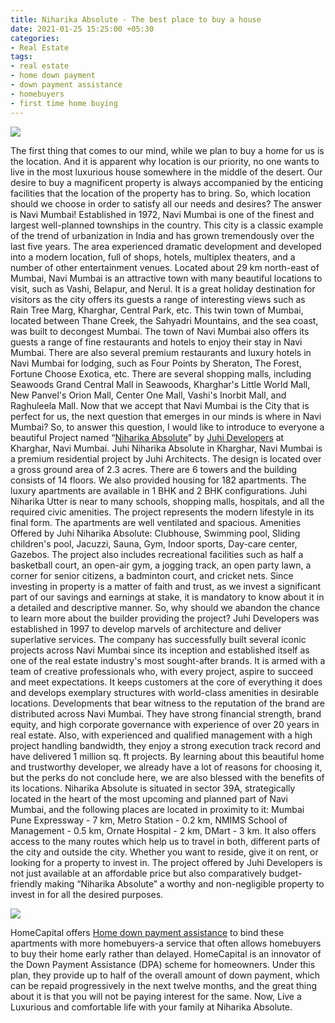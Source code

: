 ```yaml
---
title: Niharika Absolute - The best place to buy a house
date: 2021-01-25 15:25:00 +05:30
categories:
- Real Estate
tags:
- real estate
- home down payment
- down payment assistance
- homebuyers
- first time home buying
---
```


**[![](https://lh6.googleusercontent.com/PoNI8CyJ4C_SG-zO-PupNylgPACjtZKLwn_sJ3EpNWpX4ZaPEY4MTPNg9oFssglp0zyxrca9veHL6jBGBVtRWagiCJWASB_SqNc5K59dqVIsITZ52ngFmnaN7KjcJlyiD9W2opNp)](https://homecapital.in/project/246/niharika-absolute)**

The first thing that comes to our mind, while we plan to buy a home for us is the location. And it is apparent why location is our priority, no one wants to live in the most luxurious house somewhere in the middle of the desert. Our desire to buy a magnificent property is always accompanied by the enticing facilities that the location of the property has to bring.
So, which location should we choose in order to satisfy all our needs and desires?
The answer is Navi Mumbai!
Established in 1972, Navi Mumbai is one of the finest and largest well-planned townships in the country. This city is a classic example of the trend of urbanization in India and has grown tremendously over the last five years. The area experienced dramatic development and developed into a modern location, full of shops, hotels, multiplex theaters, and a number of other entertainment venues. Located about 29 km north-east of Mumbai, Navi Mumbai is an attractive town with many beautiful locations to visit, such as Vashi, Belapur, and Nerul. It is a great holiday destination for visitors as the city offers its guests a range of interesting views such as Rain Tree Marg, Kharghar, Central Park, etc. This twin town of Mumbai, located between Thane Creek, the Sahyadri Mountains, and the sea coast, was built to decongest Mumbai. The town of Navi Mumbai also offers its guests a range of fine restaurants and hotels to enjoy their stay in Navi Mumbai. There are also several premium restaurants and luxury hotels in Navi Mumbai for lodging, such as Four Points by Sheraton, The Forest, Fortune Choose Exotica, etc. There are several shopping malls, including Seawoods Grand Central Mall in Seawoods, Kharghar's Little World Mall, New Panvel's Orion Mall, Center One Mall, Vashi's Inorbit Mall, and Raghuleela Mall.
Now that we accept that Navi Mumbai is the City that is perfect for us, the next question that emerges in our minds is where in Navi Mumbai?
So, to answer this question, I would like to introduce to everyone a beautiful Project named “[Niharika Absolute](https://homecapital.in/project/246/niharika-absolute)” by [Juhi Developers](https://homecapital.in/developer/219/juhi-developers) at Kharghar, Navi Mumbai.
Juhi Niharika Absolute in Kharghar, Navi Mumbai is a premium residential project by Juhi Architects. The design is located over a gross ground area of 2.3 acres. There are 6 towers and the building consists of 14 floors. We also provided housing for 182 apartments. The luxury apartments are available in 1 BHK and 2 BHK configurations. Juhi Niharika Utter is near to many schools, shopping malls, hospitals, and all the required civic amenities. The project represents the modern lifestyle in its final form. The apartments are well ventilated and spacious.
Amenities Offered by Juhi Niharika Absolute:
Clubhouse,
Swimming pool,
Sliding children's pool,
Jacuzzi,
Sauna,
Gym,
Indoor sports,
Day-care center,
Gazebos.
The project also includes recreational facilities such as half a basketball court, an open-air gym, a jogging track, an open party lawn, a corner for senior citizens, a badminton court, and cricket nets.
Since investing in property is a matter of faith and trust, as we invest a significant part of our savings and earnings at stake, it is mandatory to know about it in a detailed and descriptive manner. So, why should we abandon the chance to learn more about the builder providing the project?
Juhi Developers was established in 1997 to develop marvels of architecture and deliver superlative services. The company has successfully built several iconic projects across Navi Mumbai since its inception and established itself as one of the real estate industry's most sought-after brands. It is armed with a team of creative professionals who, with every project, aspire to succeed and meet expectations. It keeps customers at the core of everything it does and develops exemplary structures with world-class amenities in desirable locations. Developments that bear witness to the reputation of the brand are distributed across Navi Mumbai. They have strong financial strength, brand equity, and high corporate governance with experience of over 20 years in real estate. Also, with experienced and qualified management with a high project handling bandwidth, they enjoy a strong execution track record and have delivered 1 million sq. ft projects.
By learning about this beautiful home and trustworthy developer, we already have a lot of reasons for choosing it, but the perks do not conclude here, we are also blessed with the benefits of its locations.
Niharika Absolute is situated in sector 39A, strategically located in the heart of the most upcoming and planned part of Navi Mumbai, and the following places are located in proximity to it:
Mumbai Pune Expressway - 7 km,
Metro Station - 0.2 km,
NMIMS School of Management - 0.5 km,
Ornate Hospital - 2 km,
DMart - 3 km.
It also offers access to the many routes which help us to travel in both, different parts of the city and outside the city.
Whether you want to reside, give it on rent, or looking for a property to invest in. The project offered by Juhi Developers is not just available at an affordable price but also comparatively budget-friendly making “Niharika Absolute” a worthy and non-negligible property to invest in for all the desired purposes.

**[![](https://lh5.googleusercontent.com/h1LwDhTx8P1LCGrbXKYrKS4MRYNLhM0NixDCrRFuVp-zuKnIEq8YsnDU-ZERXzJBqpjkep_yToPEVfYN6kd_Q3FgT5XHyjgpeyyPshGzYAH1gil9j00YNvxZgTDvUs9Adiu3Jjzy)](https://homecapital.in/project/246/niharika-absolute)**

HomeCapital offers [Home down payment assistance](https://homecapital.in/) to bind these apartments with more homebuyers-a service that often allows homebuyers to buy their home early rather than delayed. HomeCapital is an innovator of the Down Payment Assistance (DPA) scheme for homeowners. Under this plan, they provide up to half of the overall amount of down payment, which can be repaid progressively in the next twelve months, and the great thing about it is that you will not be paying interest for the same.
Now, Live a Luxurious and comfortable life with your family at Niharika Absolute.